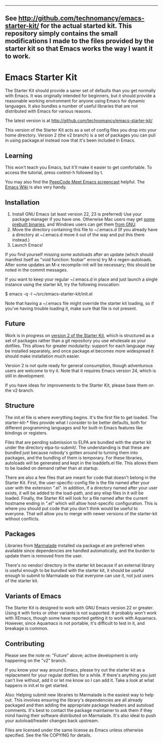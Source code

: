 ------------------------------------------------------------------------
See http://github.com/technomancy/emacs-starter-kit/ for the actual
started kit. This repository simply contains the small modifications I
made to the files provided by the starter kit so that Emacs works the
way I want it to work.
------------------------------------------------------------------------




# Emacs Starter Kit

The Starter Kit should provide a saner set of defaults than you get
normally with Emacs. It was originally intended for beginners, but it
should provide a reasonable working environment for anyone using Emacs
for dynamic languages. It also bundles a number of useful libraries
that are not distributed with Emacs for various reasons.

The latest version is at http://github.com/technomancy/emacs-starter-kit/

This version of the Starter Kit acts as a set of config files you drop
into your home directory. Version 2 (the v2 branch) is a set of
packages you can pull in using package.el instead now that it's been
included in Emacs.

## Learning

This won't teach you Emacs, but it'll make it easier to get
comfortable. To access the tutorial, press control-h followed by t.

You may also find the [PeepCode Meet Emacs
screencast](http://peepcode.com/products/meet-emacs) helpful. The
[Emacs Wiki](http://emacswiki.org) is also very handy.

## Installation

1. Install GNU Emacs (at least version 22, 23 is preferred)
   Use your package manager if you have one.
   Otherwise Mac users may get [some prebuilt binaries](http://emacsformacosx.com/), and
   Windows users can get them [from GNU](http://ftp.gnu.org/pub/gnu/emacs/windows/emacs-23.1-bin-i386.zip).
2. Move the directory containing this file to ~/.emacs.d
   (If you already have a directory at ~/.emacs.d move it out of the
   way and put this there instead.)
3. Launch Emacs!

If you find yourself missing some autoloads after an update (which
should manifest itself as "void function: foobar" errors) try M-x
regen-autoloads. After some updates an M-x recompile-init will be
necessary; this should be noted in the commit messages.

If you want to keep your regular ~/.emacs.d in place and just launch a
single instance using the starter kit, try the following invocation:

  $ emacs -q -l ~/src/emacs-starter-kit/init.el

Note that having a ~/.emacs file might override the starter kit
loading, so if you've having trouble loading it, make sure that file
is not present.

## Future

Work is in progress on
[version 2 of the Starter Kit](https://github.com/technomancy/emacs-starter-kit/tree/v2),
which is structured as a set of packages rather than a git repository
you use wholesale as your dotfiles. This allows for greater
modularity: support for each language may be installed separately, and
once package.el becomes more widespread it should make installation
much easier.

Version 2 is not quite ready for general consumption, though
adventurous users are welcome to try it. Note that it requires Emacs
version 24, which is still in development.

If you have ideas for improvements to the Starter Kit, please base
them on the v2 branch.

## Structure

The init.el file is where everything begins. It's the first file to
get loaded. The starter-kit-* files provide what I consider to be
better defaults, both for different programming languages and for
built-in Emacs features like bindings or registers.

Files that are pending submission to ELPA are bundled with the starter
kit under the directory elpa-to-submit/. The understanding is that
these are bundled just because nobody's gotten around to turning them
into packages, and the bundling of them is temporary. For these
libraries, autoloads will be generated and kept in the loaddefs.el
file. This allows them to be loaded on demand rather than at startup.

There are also a few files that are meant for code that doesn't belong
in the Starter Kit. First, the user-specific-config file is the file
named after your user with the extension ".el". In addition, if a
directory named after your user exists, it will be added to the
load-path, and any elisp files in it will be loaded. Finally, the
Starter Kit will look for a file named after the current hostname
ending in ".el" which will allow host-specific configuration. This is
where you should put code that you don't think would be useful to
everyone. That will allow you to merge with newer versions of the
starter-kit without conflicts.

## Packages

Libraries from [Marmalade](http://marmalade-repo.org) installed via
package.el are preferred when available since dependencies are handled
automatically, and the burden to update them is removed from the
user.

There's no vendor/ directory in the starter kit because if an external
library is useful enough to be bundled with the starter kit, it should
be useful enough to submit to Marmalade so that everyone can use it, not
just users of the starter kit.

## Variants of Emacs

The Starter Kit is designed to work with GNU Emacs version 22 or
greater. Using it with forks or other variants is not supported. It
probably won't work with XEmacs, though some have reported getting it
to work with Aquamacs. However, since Aquamacs is not portable,
it's difficult to test in it, and breakage is common.

## Contributing

Please see the note re: "Future" above; active development is only
happening on the "v2" branch.

If you know your way around Emacs, please try out the starter kit as a
replacement for your regular dotfiles for a while. If there's anything
you just can't live without, add it or let me know so I can add
it. Take a look at what happens in init.el to get started.

Also: Helping submit new libraries to Marmalade is the easiest way to
help out. This involves ensuring the library's dependencies are all
already packaged and then adding the appropriate package headers and
autoload comments. It's best to contact the package maintainer to ask
them if they mind having their software distributed on Marmalade. It's
also ideal to push your autoload/header changes back upstream.

Files are licensed under the same license as Emacs unless otherwise
specified. See the file COPYING for details.
